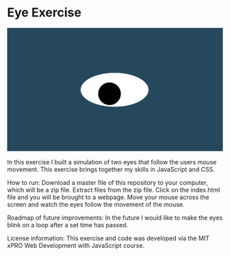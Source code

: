 # Eye Exercise
<img src='oneeye.png'>

In this exercise I built a simulation of two eyes that follow the users mouse movement.  This exercise brings together my skills in JavaScript and CSS.

How to run: Download a master file of this repository to your computer, which will be a zip file.  Extract files from the zip file.  Click on the index.html file and you will be brought to a webpage.  Move your mouse across the screen and watch the eyes follow the movement of the mouse.

Roadmap of future improvements: In the future I would like to make the eyes blink on a loop after a set time has passed.

License information: This exercise and code was developed via the MIT xPRO Web Development with JavaScript course.
